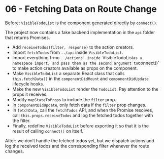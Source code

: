 # 06 - Fetching Data on Route Change

Before: `VisibleTodoList` is the component generated directly by `connect()`.

The project now contains a fake backend implementation in the `api` folder that returns Promises.

* Add `receiveTodos(filter, response)` to the action creators.
* Import `fetchTodos` from `../api` inside `VisibleTodoList`.
* Import everything frmo `../actions' inside `VisibleTodoList` as a namespace import, and pass them as the second argument to `connect()` to make action creators available as props on the component.
* Make `VisibleTodoList` a separate React class that calls `this.fetchData()` in the `componentDidMount` and `componentDidUpdate` lifecycle hooks.
* Make the new `VisibleTodoList` render the `TodoList`. Pay attention to the props it receives.
* Modify `mapStateToProps` to include the `filter` prop.
* In `componentDidUpdate`, only fetch data if the `filter` prop changes.
* In `fetchData`, call the `fetchTodos` API, and when the Promise resolves, call `this.props.receiveTodos` and log the fetched todos together with the filter.
* Finally, redefine `VisibleTodoList` before exporting it so that it is the result of calling `connect()` on itself.

After: we don’t handle the fetched todos yet, but we dispatch actions and log the received todos and the corresponding filter whenever the route changes.
